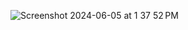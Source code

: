 ![Screenshot 2024-06-05 at 1 37 52 PM](https://github.com/RevadiSundaram/ICodeThis-Projects/assets/47391816/d0cd551a-09ee-4622-8775-af08762c8895)
